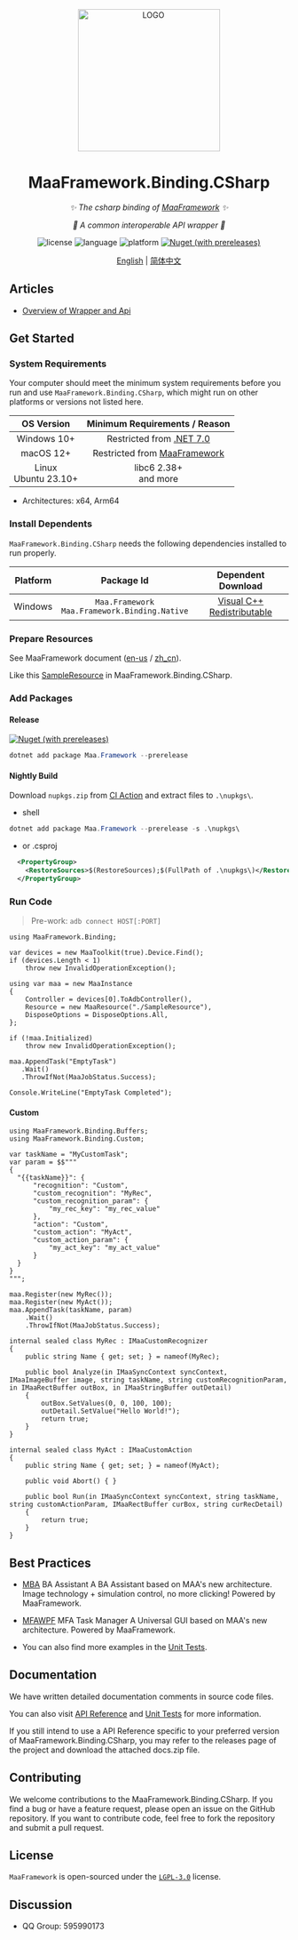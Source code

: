 ﻿<div align="center">

<img alt="LOGO" src="https://cdn.jsdelivr.net/gh/MaaAssistantArknights/design@main/logo/maa-logo_512x512.png" width="256" height="256" />

# MaaFramework.Binding.CSharp

_✨ The csharp binding of [MaaFramework](https://github.com/MaaXYZ/MaaFramework/tree/v1.6.4) ✨_

_💫 A common interoperable API wrapper 💫_

![license](https://img.shields.io/github/license/MaaXYZ/MaaFramework) ![language](https://img.shields.io/badge/.NET-≥%207-512BD4?logo=csharp) ![platform](https://img.shields.io/badge/platform-Windows%20%7C%20Linux%20%7C%20macOS-blueviolet) [![Nuget (with prereleases)](https://img.shields.io/nuget/vpre/Maa.Framework?logo=nuget&color=%23004880)](https://www.nuget.org/packages/Maa.Framework)
<div align="center">

[English](./README_en.md) | [简体中文](./README.md)

</div>
</div>

## Articles

- [Overview of Wrapper and Api](https://maaxyz.github.io/MaaFramework.Binding.CSharp/articles/overview-of-wrapper-and-api.html)

## Get Started

### System Requirements

Your computer should meet the minimum system requirements before you run and use `MaaFramework.Binding.CSharp`, which might run on other platforms or versions not listed here.

| OS Version | Minimum Requirements / Reason |
| :---: | :---: |
| Windows 10+ | Restricted from [.NET 7.0](https://github.com/dotnet/core/blob/main/release-notes/7.0/supported-os.md#windows) |
| macOS 12+ | Restricted from [MaaFramework](https://github.com/MaaXYZ/MaaFramework/issues/174) |
| Linux <br> Ubuntu 23.10+ | libc6 2.38+ <br> and more |

- Architectures: x64, Arm64

### Install Dependents

`MaaFramework.Binding.CSharp` needs the following dependencies installed to run properly.

| Platform | Package Id | Dependent Download |
| :---: | :---: | :---: |
| Windows | `Maa.Framework` <br> `Maa.Framework.Binding.Native` | [Visual C++  Redistributable](https://support.microsoft.com/en-us/help/2977003/the-latest-supported-visual-c-downloads) |

### Prepare Resources

See MaaFramework document ([en-us](https://github.com/MaaXYZ/MaaFramework/blob/v1.4.0/docs/en_us/1.1-QuickStarted.md#prepare-resource-files) / [zh_cn](https://github.com/MaaXYZ/MaaFramework/blob/v1.4.0/docs/zh_cn/1.1-%E5%BF%AB%E9%80%9F%E5%BC%80%E5%A7%8B.md#%E5%87%86%E5%A4%87%E8%B5%84%E6%BA%90%E6%96%87%E4%BB%B6)).

Like this [SampleResource](./src/MaaFramework.Binding.UnitTests/SampleResource) in MaaFramework.Binding.CSharp.

### Add Packages

#### Release

[![Nuget (with prereleases)](https://img.shields.io/nuget/vpre/Maa.Framework?logo=nuget&color=%23004880)](https://www.nuget.org/packages/Maa.Framework)

``` ps1
dotnet add package Maa.Framework --prerelease
```

#### Nightly Build

Download `nupkgs.zip` from [CI Action](https://github.com/MaaXYZ/MaaFramework.Binding.CSharp/actions/workflows/ci.yml) and extract files to `.\nupkgs\`.

- shell
``` ps1
dotnet add package Maa.Framework --prerelease -s .\nupkgs\
```

- or .csproj
``` xml
  <PropertyGroup>
    <RestoreSources>$(RestoreSources);$(FullPath of .\nupkgs\)</RestoreSources>
  </PropertyGroup>
```
### Run Code

> Pre-work: `adb connect HOST[:PORT]`

```CSharp
using MaaFramework.Binding;

var devices = new MaaToolkit(true).Device.Find();
if (devices.Length < 1)
    throw new InvalidOperationException();

using var maa = new MaaInstance
{
    Controller = devices[0].ToAdbController(),
    Resource = new MaaResource("./SampleResource"),
    DisposeOptions = DisposeOptions.All,
};

if (!maa.Initialized)
    throw new InvalidOperationException();

maa.AppendTask("EmptyTask")
   .Wait()
   .ThrowIfNot(MaaJobStatus.Success);

Console.WriteLine("EmptyTask Completed");
```

#### Custom

```CSharp
using MaaFramework.Binding.Buffers;
using MaaFramework.Binding.Custom;

var taskName = "MyCustomTask";
var param = $$"""
{
  "{{taskName}}": {
      "recognition": "Custom",
      "custom_recognition": "MyRec",
      "custom_recognition_param": {
          "my_rec_key": "my_rec_value"
      },
      "action": "Custom",
      "custom_action": "MyAct",
      "custom_action_param": {
          "my_act_key": "my_act_value"
      }
  }
}
""";

maa.Register(new MyRec());
maa.Register(new MyAct());
maa.AppendTask(taskName, param)
    .Wait()
    .ThrowIfNot(MaaJobStatus.Success);

internal sealed class MyRec : IMaaCustomRecognizer
{
    public string Name { get; set; } = nameof(MyRec);

    public bool Analyze(in IMaaSyncContext syncContext, IMaaImageBuffer image, string taskName, string customRecognitionParam, in IMaaRectBuffer outBox, in IMaaStringBuffer outDetail)
    {
        outBox.SetValues(0, 0, 100, 100);
        outDetail.SetValue("Hello World!");
        return true;
    }
}

internal sealed class MyAct : IMaaCustomAction
{
    public string Name { get; set; } = nameof(MyAct);

    public void Abort() { }

    public bool Run(in IMaaSyncContext syncContext, string taskName, string customActionParam, IMaaRectBuffer curBox, string curRecDetail)
    {
        return true;
    }
}
```

## Best Practices

- [MBA](https://github.com/MaaXYZ/MBA) BA Assistant
  A BA Assistant based on MAA's new architecture. Image technology + simulation control, no more clicking! Powered by MaaFramework.
- [MFAWPF](https://github.com/SweetSmellFox/MFAWPF) MFA Task Manager
  A Universal GUI based on MAA's new architecture. Powered by MaaFramework.

- You can also find more examples in the [Unit Tests](./src/MaaFramework.Binding.UnitTests).

## Documentation

We have written detailed documentation comments in source code files.

You can also visit [API Reference](https://maaxyz.github.io/MaaFramework.Binding.CSharp/api/MaaFramework.Binding.html) and [Unit Tests](./src/MaaFramework.Binding.UnitTests) for more information.

If you still intend to use a API Reference specific to your preferred version of MaaFramework.Binding.CSharp, you may refer to the releases page of the project and download the attached docs.zip file.

## Contributing

We welcome contributions to the MaaFramework.Binding.CSharp. If you find a bug or have a feature request, please open an issue on the GitHub repository. If you want to contribute code, feel free to fork the repository and submit a pull request.

## License

`MaaFramework` is open-sourced under the [`LGPL-3.0`](./LICENSE.md) license.

## Discussion

- QQ Group: 595990173
